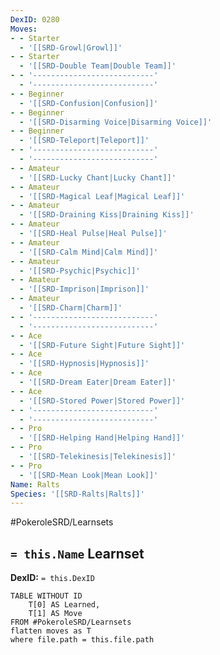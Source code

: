 ```yaml
---
DexID: 0280
Moves:
- - Starter
  - '[[SRD-Growl|Growl]]'
- - Starter
  - '[[SRD-Double Team|Double Team]]'
- - '---------------------------'
  - '---------------------------'
- - Beginner
  - '[[SRD-Confusion|Confusion]]'
- - Beginner
  - '[[SRD-Disarming Voice|Disarming Voice]]'
- - Beginner
  - '[[SRD-Teleport|Teleport]]'
- - '---------------------------'
  - '---------------------------'
- - Amateur
  - '[[SRD-Lucky Chant|Lucky Chant]]'
- - Amateur
  - '[[SRD-Magical Leaf|Magical Leaf]]'
- - Amateur
  - '[[SRD-Draining Kiss|Draining Kiss]]'
- - Amateur
  - '[[SRD-Heal Pulse|Heal Pulse]]'
- - Amateur
  - '[[SRD-Calm Mind|Calm Mind]]'
- - Amateur
  - '[[SRD-Psychic|Psychic]]'
- - Amateur
  - '[[SRD-Imprison|Imprison]]'
- - Amateur
  - '[[SRD-Charm|Charm]]'
- - '---------------------------'
  - '---------------------------'
- - Ace
  - '[[SRD-Future Sight|Future Sight]]'
- - Ace
  - '[[SRD-Hypnosis|Hypnosis]]'
- - Ace
  - '[[SRD-Dream Eater|Dream Eater]]'
- - Ace
  - '[[SRD-Stored Power|Stored Power]]'
- - '---------------------------'
  - '---------------------------'
- - Pro
  - '[[SRD-Helping Hand|Helping Hand]]'
- - Pro
  - '[[SRD-Telekinesis|Telekinesis]]'
- - Pro
  - '[[SRD-Mean Look|Mean Look]]'
Name: Ralts
Species: '[[SRD-Ralts|Ralts]]'
---
```


#PokeroleSRD/Learnsets

## `= this.Name` Learnset

**DexID:** `= this.DexID`

```dataview
TABLE WITHOUT ID
    T[0] AS Learned,
    T[1] AS Move
FROM #PokeroleSRD/Learnsets
flatten moves as T
where file.path = this.file.path
```

